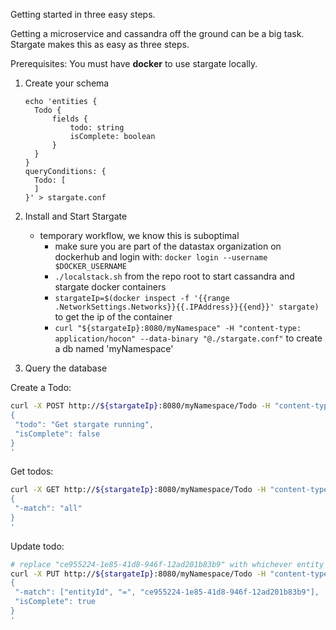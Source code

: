 Getting started in three easy steps.

Getting a microservice and cassandra off the ground can be a big task. Stargate makes this as easy as three steps.

Prerequisites: You must have **docker** to use stargate locally.

1. Create your schema
    ```
    echo 'entities {
      Todo {
          fields {
              todo: string
              isComplete: boolean
          }
      }
    }
    queryConditions: {
      Todo: [
      ]
    }' > stargate.conf
    ```
2. Install and Start Stargate
    - <a name="tempworkflow">temporary workflow</a>, we know this is suboptimal   
        * make sure you are part of the datastax organization on dockerhub and login with: `docker login --username $DOCKER_USERNAME`
        * `./localstack.sh` from the repo root to start cassandra and stargate docker containers
        * `stargateIp=$(docker inspect -f '{{range .NetworkSettings.Networks}}{{.IPAddress}}{{end}}' stargate)` to get the ip of the container
        * `curl "${stargateIp}:8080/myNamespace" -H "content-type: application/hocon" --data-binary "@./stargate.conf"` to create a db named 'myNamespace'
    
3. Query the database

Create a Todo:
```sh
curl -X POST http://${stargateIp}:8080/myNamespace/Todo -H "content-type: application/json" -d'
{ 
 "todo": "Get stargate running",
 "isComplete": false
}
'
```

Get todos:
```sh
curl -X GET http://${stargateIp}:8080/myNamespace/Todo -H "content-type: application/json" -d'
{ 
 "-match": "all"
}
'
```

Update todo:
```sh
# replace "ce955224-1e85-41d8-946f-12ad201b83b9" with whichever entity you want to modify
curl -X PUT http://${stargateIp}:8080/myNamespace/Todo -H "content-type: application/json" -d'
{ 
 "-match": ["entityId", "=", "ce955224-1e85-41d8-946f-12ad201b83b9"],
 "isComplete": true
}
'
```
